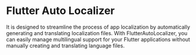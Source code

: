 # Flutter Auto  Localizer #

It is designed to streamline the process of app localization by automatically generating and translating localization files. With FlutterAutoLocalizer, you can easily manage multilingual support for your Flutter applications without manually creating and translating language files. 